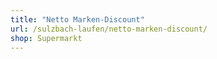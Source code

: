 ```yaml
---
title: "Netto Marken-Discount"
url: /sulzbach-laufen/netto-marken-discount/
shop: Supermarkt
---
```


